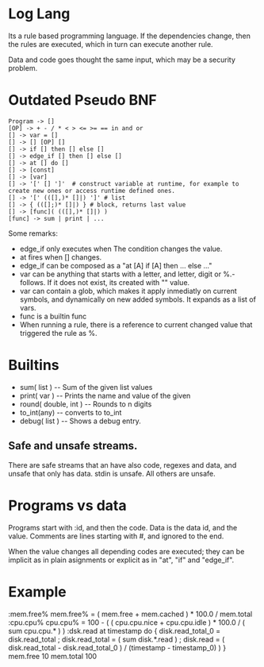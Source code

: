 # Log Lang

Its a rule based programming language. If the dependencies change, then the rules are executed, which in turn can execute another rule.

Data and code goes thought the same input, which may be a security problem.

# Outdated Pseudo BNF

	Program -> []
	[OP] -> + - / * < > <= >= == in and or
	[] -> var = []
	[] -> [] [OP] []
	[] -> if [] then [] else []
	[] -> edge_if [] then [] else []
	[] -> at [] do []
	[] -> [const]
	[] -> [var]
	[] -> '[' [] ']'  # construct variable at runtime, for example to create new ones or access runtime defined ones.
	[] -> '[' (([],)* []|) ']' # list
	[] -> { (([];)* []|) } # block, returns last value
	[] -> [func]( (([],)* []|) ) 
	[func] -> sum | print | ...


Some remarks:

* edge_if only executes when The condition changes the value.
* at fires when [] changes. 
* edge_if can be composed as a "at [A] if [A] then ... else ..."
* var can be anything that starts with a letter, and letter, digit or %.- follows. If it does not exist, its created with "" value.
* var can contain a glob, which makes it apply inmediatly on current symbols, and dynamically on new added symbols. It expands as a list of vars.
* func is a builtin func
* When running a rule, there is a reference to current changed value that triggered the rule as %.

# Builtins

* sum( list )  -- Sum of the given list values
* print( var ) -- Prints the name and value of the given 
* round( double, int ) -- Rounds to n digits
* to_int(any) -- converts to to_int
* debug( list ) -- Shows a debug entry.

## Safe and unsafe streams.

There are safe streams that an have also code, regexes and data, and unsafe that only has data. stdin is unsafe. All others are unsafe.

# Programs vs data

Programs start with :id, and then the code. Data is the data id, and the value. Comments are lines starting with #, and ignored to the end.

When the value changes all depending codes are executed; they can be implicit as in plain asignments or explicit as in "at", "if" and "edge_if".


# Example

:mem.free%   mem.free% = ( mem.free + mem.cached ) * 100.0 / mem.total
:cpu.cpu%    cpu.cpu% = 100 - ( ( cpu.cpu.nice + cpu.cpu.idle ) * 100.0 / ( sum cpu.cpu.* ) )
:dsk.read    at timestamp do { disk.read_total_0 = disk.read_total ; disk.read_total = ( sum disk.*.read ) ; disk.read = ( disk.read_total - disk.read_total_0 ) / (timestamp - timestamp_0) ) }
mem.free 10
mem.total 100
